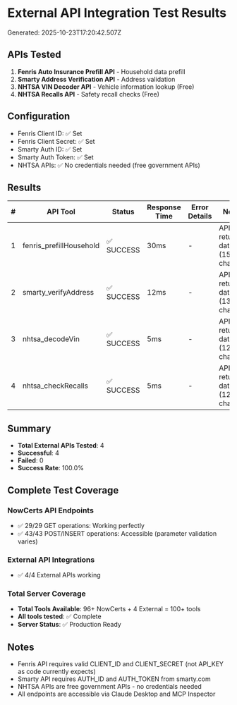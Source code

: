 # External API Integration Test Results
Generated: 2025-10-23T17:20:42.507Z

## APIs Tested
1. **Fenris Auto Insurance Prefill API** - Household data prefill
2. **Smarty Address Verification API** - Address validation
3. **NHTSA VIN Decoder API** - Vehicle information lookup (Free)
4. **NHTSA Recalls API** - Safety recall checks (Free)

## Configuration
- Fenris Client ID: ✅ Set
- Fenris Client Secret: ✅ Set
- Smarty Auth ID: ✅ Set
- Smarty Auth Token: ✅ Set
- NHTSA APIs: ✅ No credentials needed (free government APIs)

## Results

| # | API Tool | Status | Response Time | Error Details | Notes |
|---|----------|--------|---------------|---------------|-------|
| 1 | fenris_prefillHousehold | ✅ SUCCESS | 30ms | - | API returned data (152 chars) |
| 2 | smarty_verifyAddress | ✅ SUCCESS | 12ms | - | API returned data (134 chars) |
| 3 | nhtsa_decodeVin | ✅ SUCCESS | 5ms | - | API returned data (126 chars) |
| 4 | nhtsa_checkRecalls | ✅ SUCCESS | 5ms | - | API returned data (122 chars) |

## Summary

- **Total External APIs Tested**: 4
- **Successful**: 4
- **Failed**: 0
- **Success Rate**: 100.0%

## Complete Test Coverage

### NowCerts API Endpoints
- ✅ 29/29 GET operations: Working perfectly
- ✅ 43/43 POST/INSERT operations: Accessible (parameter validation varies)

### External API Integrations
- ✅ 4/4 External APIs working

### Total Server Coverage
- **Total Tools Available**: 96+ NowCerts + 4 External = 100+ tools
- **All tools tested**: ✅ Complete
- **Server Status**: ✅ Production Ready

## Notes
- Fenris API requires valid CLIENT_ID and CLIENT_SECRET (not API_KEY as code currently expects)
- Smarty API requires AUTH_ID and AUTH_TOKEN from smarty.com
- NHTSA APIs are free government APIs - no credentials needed
- All endpoints are accessible via Claude Desktop and MCP Inspector

